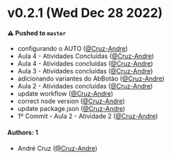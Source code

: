 # v0.2.1 (Wed Dec 28 2022)

#### ⚠️ Pushed to `master`

- configurando o AUTO ([@Cruz-Andre](https://github.com/Cruz-Andre))
- Aula 4 - Atividades Concluídas ([@Cruz-Andre](https://github.com/Cruz-Andre))
- Aula 4 - Atividades concluídas ([@Cruz-Andre](https://github.com/Cruz-Andre))
- Aula 3 - Atividades concluídas ([@Cruz-Andre](https://github.com/Cruz-Andre))
- adicionando variantes do AbBotão ([@Cruz-Andre](https://github.com/Cruz-Andre))
- Aula 2 - Atividades concluídas ([@Cruz-Andre](https://github.com/Cruz-Andre))
- update workflow ([@Cruz-Andre](https://github.com/Cruz-Andre))
- correct node version ([@Cruz-Andre](https://github.com/Cruz-Andre))
- update package.json ([@Cruz-Andre](https://github.com/Cruz-Andre))
- 1º Commit - Aula 2 - Atividade 2 ([@Cruz-Andre](https://github.com/Cruz-Andre))

#### Authors: 1

- André Cruz ([@Cruz-Andre](https://github.com/Cruz-Andre))
